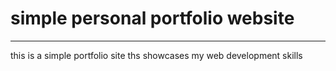 # simple personal portfolio website
---
this is a simple portfolio site ths showcases my web development skills

